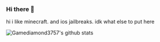 ### Hi there 👋


hi i like minecraft.
and ios jailbreaks.
idk what else to put here


![Gamediamond3757's github stats](https://github-readme-stats.vercel.app/api?username=gamediamond3757&theme=tokyonight&show_icons=true)

